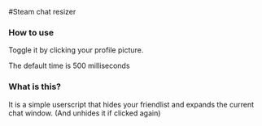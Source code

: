 #Steam chat resizer

### How to use

Toggle it by clicking your profile picture.

The default time is 500 milliseconds 

### What is this?

It is a simple userscript that hides your friendlist and expands the current chat window.
(And unhides it if clicked again)